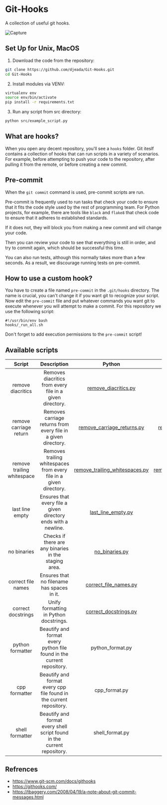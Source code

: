 # Git-Hooks
A collection of useful git hooks.

![Capture](https://user-images.githubusercontent.com/37275728/186116675-44002347-b151-4da6-a0f5-edd5f199d73b.PNG)

## Set Up for Unix, MacOS

1. Download the code from the repository:
    
```Bash
git clone https://github.com/djeada/Git-Hooks.git
cd Git-Hooks
```

2. Install modules via VENV:

```Bash
virtualenv env
source env/bin/activate
pip install -r requirements.txt
```

3. Run any script from src directory:

```Bash
python src/example_script.py
```

## What are hooks?

When you open any decent repository, you'll see a <code>hooks</code> folder. Git iteslf contains a collection of hooks that can run scripts in a variety of scenarios. For example, before attempting to push your code to the repository, after pulling it from the remote, or before creating a new commit. 

## Pre-commit

When the <code>git commit</code> command is used, pre-commit scripts are run.

Pre-commit is frequently used to run tasks that check your code to ensure that it fits the code style used by the rest of programming team.
For Python projects, for example, there are tools like <code>black</code> and <code>flake8</code> that check code to ensure that it adheres to established standards. 

If it does not, they will block you from making a new commit and will change your code.

Then you can review your code to see that everything is still in order, and try to commit again, which should be successful this time.
 
You can also run tests, although this normally takes more than a few seconds. As a result, we discourage running tests on pre-commit. 

## How to use a custom hook?

You have to create a file named <code>pre-commit</code> in the <code>.git/hooks</code> directory. The name is crucial, you can't change it if you want git to recognize your script. Now edit the <code>pre-commit</code> file and put whatever commands you want git to execute whenever you will attempt to make a commit. For this repository we use the following script:

    #!/usr/bin/env bash
    hooks/_run_all.sh

Don't forget to add execution permissions to the <code>pre-commit</code> script!

## Available scripts

| Script | Description | Python | Bash |
|:------:|:-----------:|:------:|:----:|
| remove diacritics | Removes diacritics from every file in a given directory. | <a href="https://github.com/djeada/Git-Hooks/blob/main/src/remove_diacritics.py">remove_diacritics.py</a> | <a href="https://github.com/djeada/Git-Hooks/blob/main/src/remove_diacritics.sh">remove_diacritics.sh</a> |
| remove carriage return | Removes carriage returns from every file in a given directory. | <a href="https://github.com/djeada/Git-Hooks/blob/main/src/remove_carriage_return.py">remove_carriage_returns.py</a> | <a href="https://github.com/djeada/Git-Hooks/blob/main/src/remove_carriage_return.sh">remove_carriage_returns.sh</a> |
| remove trailing whitespace | Removes trailing whitespaces from every file in a given directory. | <a href="https://github.com/djeada/Git-Hooks/blob/main/src/remove_trailing_whitespaces.py">remove_trailing_whitespaces.py</a> | <a href="https://github.com/djeada/Git-Hooks/blob/main/src/remove_trailing_whitespaces.sh">remove_trailing_whitespaces.sh</a> |
| last line empty | Ensures that every file a given directory ends with a newline. | <a href="https://github.com/djeada/Git-Hooks/blob/main/src/last_line_empty.py">last_line_empty.py</a> | <a href="https://github.com/djeada/Git-Hooks/blob/main/src/last_line_empty.sh">last_line_empty.sh</a> |
| no binaries | Checks if there are any binaries in the staging area. | <a href="https://github.com/djeada/Git-Hooks/blob/main/src/no_binaries.py">no_binaries.py</a> | <a href="https://github.com/djeada/Git-Hooks/blob/main/src/no_binaries.sh">no_binaries.sh</a> |
| correct file names | Ensures that no filename has spaces in it. | <a href="https://github.com/djeada/Git-Hooks/blob/main/src/correct_file_names.py">correct_file_names.py</a> | <a href="https://github.com/djeada/Git-Hooks/blob/main/src/correct_file_names.sh">correct_file_names.sh</a> 
| correct docstrings | Unify formatting in Python docstrings. | <a href="https://github.com/djeada/Git-Hooks/blob/main/src/correct_docstrings.py">correct_docstrings.py</a> | <a>correct_docstrings.sh</a> |
| python formatter | Beautify and format every python file found in the current repository. | <a>python_format.py</a> | <a href="https://github.com/djeada/Git-Hooks/blob/main/src/python_format.sh">python_format.sh</a> |
| cpp formatter | Beautify and format every cpp file found in the current repository. | <a>cpp_format.py</a> | <a href="https://github.com/djeada/Git-Hooks/blob/main/src/cpp_format.sh">cpp_format.sh</a> |
| shell formatter | Beautify and format every shell script found in the current repository. | <a>shell_format.py</a> | <a href="https://github.com/djeada/Git-Hooks/blob/main/src/shell_format.sh">shell_format.sh</a> |

## Refrences

* https://www.git-scm.com/docs/githooks
* https://githooks.com/
* https://tbaggery.com/2008/04/19/a-note-about-git-commit-messages.html
